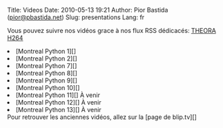 Title: Videos
Date: 2010-05-13 19:21
Author: Pior Bastida (pior@pbastida.net)
Slug: presentations
Lang: fr

  
 Vous pouvez suivre nos vidéos grace à nos flux RSS dédicacés:
[THEORA][] [H264][]   
<li>
[Montreal Python 1][]
</li>
<li>
[Montreal Python 2][]
</li>
<li>
[Montreal Python 7][]
</li>
<li>
[Montreal Python 8][]
</li>
<li>
[Montreal Python 9][]
</li>
<li>
[Montreal Python 10][]
</li>
<li>
[Montreal Python 11][] À venir
</li>
<li>
[Montreal Python 12][] À venir
</li>
<li>
[Montreal Python 13][] À venir
</li>
Pour retrouver les anciennes vidéos, allez sur la [page de blip.tv][]

  [THEORA]: http://montrealpython.org/videos/theora.rss
  [H264]: http://montrealpython.org/videos/h264.rss
  [Montreal Python 1]: http://montrealpython.org/presentations/mp-1/
  [Montreal Python 2]: http://montrealpython.org/presentations/mp-2/
  [Montreal Python 7]: http://montrealpython.org/presentations/mp-7/
  [Montreal Python 8]: http://montrealpython.org/presentations/mp-8/
  [Montreal Python 9]: http://montrealpython.org/presentations/mp-9/
  [Montreal Python 10]: http://montrealpython.org/presentations/mp-10/
  [Montreal Python 11]: http://montrealpython.org/presentations/mp-11/
  [Montreal Python 12]: http://montrealpython.org/presentations/mp-12/
  [Montreal Python 13]: http://montrealpython.org/presentations/mp-13/
  [page de blip.tv]: http://montrealpython.blip.tv
